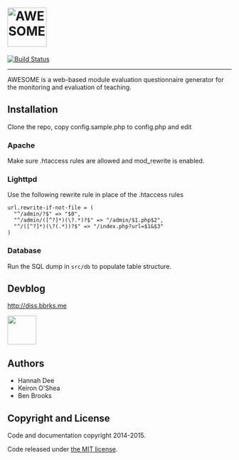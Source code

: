 # <img src="http://i.imgur.com/h51t4bA.png" alt="AWESOME - Aberystwyth Web Evaluation Surveys Of Module Experiences" height="88px" />

[![Build Status](https://magnum.travis-ci.com/bbrks/AWESOME.svg?token=xqotcpsHvJmZdKpQBoyp)](https://magnum.travis-ci.com/bbrks/AWESOME)

---

AWESOME is a web-based module evaluation questionnaire generator for the monitoring and evaluation of teaching.

## Installation

Clone the repo, copy config.sample.php to config.php and edit

### Apache

Make sure .htaccess rules are allowed and mod_rewrite is enabled.

### Lighttpd

Use the following rewrite rule in place of the .htaccess rules

```
url.rewrite-if-not-file = (
  "^/admin/?$" => "$0",
  "^/admin/([^?]*)(\?.*)?$" => "/admin/$1.php$2",
  "^/([^?]*)(\?(.*))?$" => "/index.php?url=$1&$3"
)
```

### Database

Run the SQL dump in `src/db` to populate table structure.

## Devblog
http://diss.bbrks.me

[<img src="http://dev.bbrks.me/feedimg/image.php?url=diss.bbrks.me/feed&scale=2" height="65px" />](http://diss.bbrks.me)

## Authors

- Hannah Dee
- Keiron O'Shea
- Ben Brooks

## Copyright and License

Code and documentation copyright 2014-2015.

Code released under [the MIT license](https://github.com/bbrks/AWESOME/blob/master/LICENSE).
